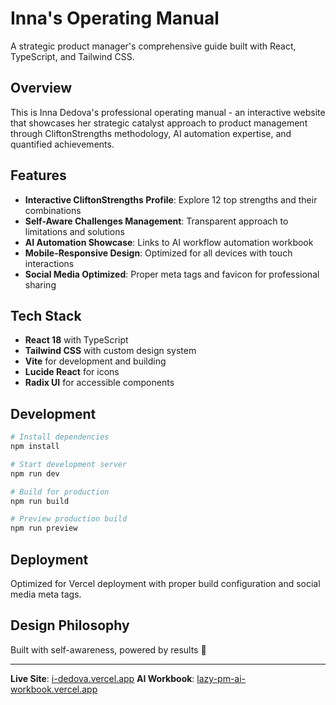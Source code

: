 # Inna's Operating Manual

A strategic product manager's comprehensive guide built with React, TypeScript, and Tailwind CSS.

## Overview

This is Inna Dedova's professional operating manual - an interactive website that showcases her strategic catalyst approach to product management through CliftonStrengths methodology, AI automation expertise, and quantified achievements.

## Features

- **Interactive CliftonStrengths Profile**: Explore 12 top strengths and their combinations
- **Self-Aware Challenges Management**: Transparent approach to limitations and solutions
- **AI Automation Showcase**: Links to AI workflow automation workbook
- **Mobile-Responsive Design**: Optimized for all devices with touch interactions
- **Social Media Optimized**: Proper meta tags and favicon for professional sharing

## Tech Stack

- **React 18** with TypeScript
- **Tailwind CSS** with custom design system
- **Vite** for development and building
- **Lucide React** for icons
- **Radix UI** for accessible components

## Development

```bash
# Install dependencies
npm install

# Start development server
npm run dev

# Build for production
npm run build

# Preview production build
npm run preview
```

## Deployment

Optimized for Vercel deployment with proper build configuration and social media meta tags.

## Design Philosophy

Built with self-awareness, powered by results 🚀

---

**Live Site**: [i-dedova.vercel.app](https://i-dedova.vercel.app)
**AI Workbook**: [lazy-pm-ai-workbook.vercel.app](https://lazy-pm-ai-workbook.vercel.app)